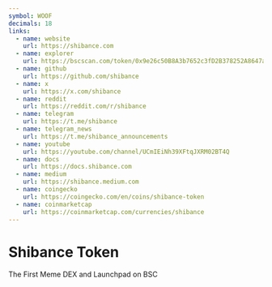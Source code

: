 ```yaml
---
symbol: WOOF
decimals: 18
links:
  - name: website
    url: https://shibance.com
  - name: explorer
    url: https://bscscan.com/token/0x9e26c50B8A3b7652c3fD2B378252A8647a0C9268
  - name: github
    url: https://github.com/shibance
  - name: x
    url: https://x.com/shibance
  - name: reddit
    url: https://reddit.com/r/shibance
  - name: telegram
    url: https://t.me/shibance
  - name: telegram_news
    url: https://t.me/shibance_announcements
  - name: youtube
    url: https://youtube.com/channel/UCmIEiNh39XFtqJXRM02BT4Q
  - name: docs
    url: https://docs.shibance.com
  - name: medium
    url: https://shibance.medium.com
  - name: coingecko
    url: https://coingecko.com/en/coins/shibance-token
  - name: coinmarketcap
    url: https://coinmarketcap.com/currencies/shibance
---
```


# Shibance Token

The First Meme DEX and Launchpad on BSC
